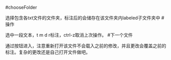 #chooseFolder

选择包含各txt文件的文件夹，标注后的会储存在该文件夹内labeled子文件夹中
#操作

选中一段文本，t m d r标注，ctrl-z取消上次操作。
#下一个文件

通过按钮进入，注意重新打开该文件不会载入之前的修改，并且更改会覆盖之前的标注。复杂的更改还是自己打开文件做吧。